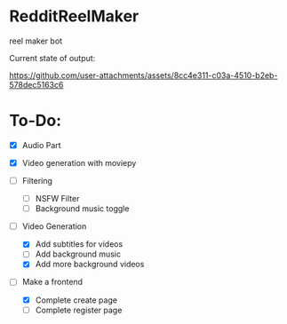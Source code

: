 # RedditReelMaker

reel maker bot

Current state of output:

https://github.com/user-attachments/assets/8cc4e311-c03a-4510-b2eb-578dec5163c6

# To-Do:

- [X] Audio Part <br>
- [X] Video generation with moviepy <br>

- [ ] Filtering <br>
  - [ ] NSFW Filter <br>
  - [ ] Background music toggle <br>

- [ ] Video Generation
  - [X] Add subtitles for videos <br>
  - [ ] Add background music  <br>
  - [X] Add more background videos 
- [ ] Make a frontend <br>
  - [X] Complete create page
  - [ ] Complete register page 
